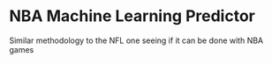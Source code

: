 # NBA Machine Learning Predictor
Similar methodology to the NFL one seeing if it can be done with NBA games
